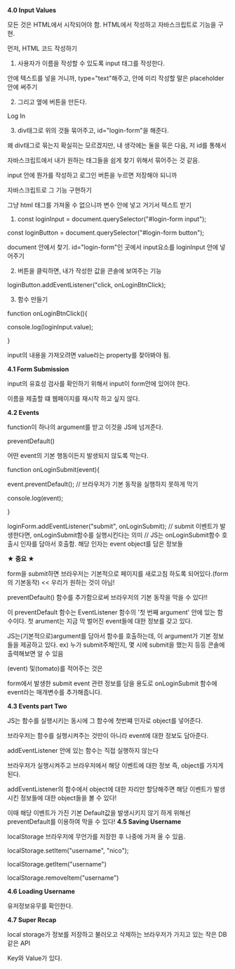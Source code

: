 ****4.0 Input Values****

모든 것은 HTML에서 시작되어야 함. HTML에서 작성하고 자바스크립트로 기능을 구현.

먼저, HTML 코드 작성하기

1. 사용자가 이름을 작성할 수 있도록 input 태그를 작성한다.

안에 텍스트를 넣을 거니까, type="text"해주고, 안에 미리 작성할 말은 placeholder 안에 써주기

2. 그리고 옆에 버튼을 만든다.

Log In

3. div태그로 위의 것들 묶어주고, id="login-form"을 해준다.

왜 div태그로 묶는지 확실히는 모르겠지만, 내 생각에는 둘을 묶은 다음, 저 id를 통해서

자바스크립트에서 내가 원하는 태그들을 쉽게 찾기 위해서 묶어주는 것 같음.

input 안에 뭔가를 작성하고 로그인 버튼을 누르면 저장해야 되니까

자바스크립트로 그 기능 구현하기

그냥 html 태그를 가져올 수 없으니까 변수 안에 넣고 거기서 텍스트 받기

1. const loginInput = document.querySelector("#login-form input");

const loginButton = document.querySelector("#login-form button");

document 안에서 찾기. id="login-form"인 곳에서 input요소를 loginInput 안에 넣어주기

2. 버튼을 클릭하면, 내가 작성한 값을 콘솔에 보여주는 기능

loginButton.addEventListener("click, onLoginBtnClick);

3. 함수 만들기

function onLoginBtnClick(){

console.log(loginInput.value);

}

input의 내용을 가져오려면 value라는 property를 찾아봐야 됨.

****4.1 Form Submission****

input의 유효성 검사를 확인하기 위해서 input이 form안에 있어야 한다.

이름을 제출할 떄 웹페이지를 재시작 하고 싶지 않다.

****4.2 Events****

function이 하나의 argument를 받고 이것을 JS에 넘겨준다.

preventDefault()

어떤 event의 기본 행동이든지 발생되지 않도록 막는다.

function onLoginSubmit(event){

event.preventDefault(); // 브라우저가 기본 동작을 실행하지 못하게 막기

console.log(event);

}

loginForm.addEventListener("submit", onLoginSubmit); // submit 이벤트가 발생한다면, onLoginSubmit함수를 실행시킨다는 의미 // JS는 onLoginSubmit함수 호출시 인자를 담아서 호출함. 해당 인자는 event object를 담은 정보들

**★ 중요 ★**

form을 submit하면 브라우저는 기본적으로 페이지를 새로고침 하도록 되어있다.(form의 기본동작) << 우리가 원하는 것이 아님!

preventDefault() 함수를 추가함으로써 브라우저의 기본 동작을 막을 수 있다!!

이 preventDefault 함수는 EventListener 함수의 '첫 번째 argument' 안에 있는 함수이다. 첫 arument는 지금 막 벌어진 event들에 대한 정보를 갖고 있다.

JS는(기본적으로)argument를 담아서 함수를 호출하는데, 이 argument가 기본 정보들을 제공하고 있다. ex) 누가 submit주체인지, 몇 시에 submit을 했는지 등등 콘솔에 출력해보면 알 수 있음

(event) 및(tomato)를 적어주는 것은

form에서 발생한 submit event 관련 정보를 담을 용도로 onLoginSubmit 함수에 event라는 매개변수를 추가해줍니다.

****4.3 Events part Two****

JS는 함수를 실행시키는 동시에 그 함수에 첫번쨰 인자로 object를 넣어준다.

브라우저는 함수를 실행시켜주는 것만이 아니라 event에 대한 정보도 담아준다.

addEventListener 안에 있는 함수는 직접 실행하지 않는다

브라우저가 실행시켜주고 브라우저에서 해당 이벤트에 대한 정보 즉, object를 가지게 된다.

addEventListener의 함수에서 object에 대한 자리만 할당해주면 해당 이벤트가 발생시킨 정보들에 대한 object들을 볼 수 있다!

이때 해당 이벤트가 가진 기본 Default값을 발생시키지 않기 하게 위해선 preventDefault를 이용하여 막을 수 있다!
****4.5 Saving Username****

localStorage 브라우저에 무언가를 저장한 후 나중에 가져 올 수 있음.

localStorage.setItem("username", "nico");

localStorage.getItem("username")

localStorage.removeItem("username")

****4.6 Loading Username****

유저정보유무를 확인한다.

****4.7 Super Recap****

local storage가 정보를 저장하고 불러오고 삭제하는 브라우저가 가지고 있는 작은 DB같은 API

Key와 Value가 있다.

